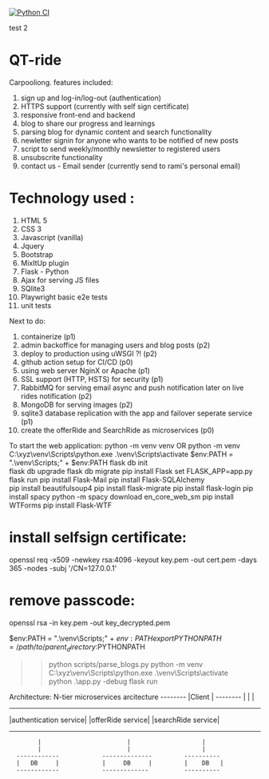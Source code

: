 [![Python CI](https://github.com/ramilevi1/QT-ride/actions/workflows/python-app.yml/badge.svg)](https://github.com/ramilevi1/QT-ride/actions/workflows/python-app.yml)

test 2
# QT-ride
Carpooliong. features included:
1. sign up and log-in/log-out (authentication)
2. HTTPS support (currently with self sign certificate)
3. responsive front-end and backend
7. blog to share our progress and learnings
8. parsing blog for dynamic content and search functionality
9. newletter signin for anyone who wants to be notified of new posts
10. script to send weekly/monthly newsletter to registered users
11. unsubscrite functionality
12. contact us - Email sender (currently send to rami's personal email)


# Technology used : 
1. HTML 5
2. CSS 3
3. Javascript (vanilla)
4. Jquery
5. Bootstrap
6. MixItUp plugin
7. Flask - Python
8. Ajax for serving JS files
9. SQlite3
10. Playwright basic e2e tests
11. unit tests 

Next to do:
1. containerize (p1)
2. admin backoffice for managing users and blog posts (p2)
2. deploy to production using uWSGI ?! (p2)
3. github action setup for CI/CD (p0)
4. using web server NginX or Apache (p1)
5. SSL support (HTTP, HSTS) for security (p1)
6. RabbitMQ for serving email async and push notification later on live rides notification (p2)
7. MongoDB for serving images (p2)
8. sqlite3 database replication with the app and failover seperate service (p1)
9. create the offerRide and SearchRide as microservices (p0)


To start the web application:
python -m venv venv  OR 
python -m venv C:\xyz\venv\Scripts\python.exe
.\venv\Scripts\activate
$env:PATH = ".\venv\Scripts;" + $env:PATH 
flask db init     
flask db upgrade
flask db migrate
pip install Flask
set FLASK_APP=app.py flask run
pip install Flask-Mail
pip install Flask-SQLAlchemy      
pip install beautifulsoup4
pip install flask-migrate
pip install flask-login
pip install spacy
python -m spacy download en_core_web_sm
pip install WTForms
pip install Flask-WTF

# install selfsign certificate:
openssl req -x509 -newkey rsa:4096 -keyout key.pem -out cert.pem -days 365 -nodes -subj '/CN=127.0.0.1'
# remove passcode: 
openssl rsa -in key.pem -out key_decrypted.pem        

$env:PATH = ".\venv\Scripts;" + $env:PATH   
export PYTHONPATH=/path/to/parent_directory:$PYTHONPATH
>> python scripts/parse_blogs.py
python -m venv C:\xyz\venv\Scripts\python.exe
.\venv\Scripts\activate   
python .\app.py -debug 
flask run
 
 
Architecture:
N-tier microservices arcitecture 
                        --------
                        |Client |
                        --------
                            |
                            |
                            |  
------------------------    -------------------    -------------------
|authentication service|    |offerRide service|   |searchRide service|
------------------------    -------------------   --------------------
            |                        |                    |
            |                        |                    |
      ------------            --------------         ----------
      |   DB     |            |     DB     |         |    DB   |
      ------------            -------------          ----------
